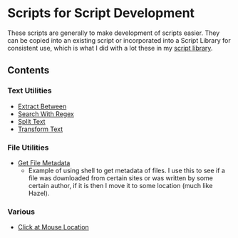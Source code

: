# Scripts for Script Development

These scripts are generally to make development of scripts easier. They can be copied into an existing script or incorporated into a Script Library for consistent use, which is what I did with a lot these in my [script library][001005b5].

## Contents

### Text Utilities

- [Extract Between][f3fd3ca9]
- [Search With Regex][4b6da3a9]
- [Split Text][561dd09a]
- [Transform Text][5748a92f]

### File Utilities

- [Get File Metadata][jdksl139]
  - Example of using shell to get metadata of files. I use this to see if a file was downloaded from certain sites or was written by some certain author, if it is then I move it to some location (much like Hazel).

### Various

- [Click at Mouse Location][jau3ndi8]

[001005b5]: https://github.com/kevin-funderburg/AppleScript-libraries/blob/master/Kevin's%20Library.applescript
[f3fd3ca9]: ./Text-Utilities/Extract-Between.applescript
[4b6da3a9]: ./Text-Utilities/Search-with-Regex.applescript
[561dd09a]: ./Text-Utilities/Split-Text.applescript
[5748a92f]: ./Text-Utilities/Transform-Text.applescript
[jdksl139]: ./Get-File-Metadata.applescript
[jau3ndi8]: ./Click-at-Mouse-Location.applescript 